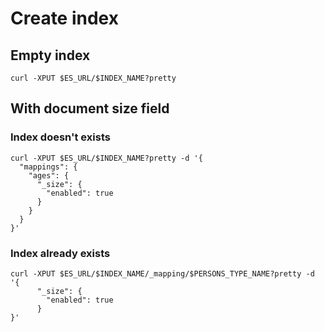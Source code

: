 #  Create index

## Empty index
`curl -XPUT $ES_URL/$INDEX_NAME?pretty`

## With document size field
### Index doesn't exists
```
curl -XPUT $ES_URL/$INDEX_NAME?pretty -d '{
  "mappings": {  
    "ages": {
      "_size": {
        "enabled": true
      }
    }
  }
}'
```
### Index already exists
```
curl -XPUT $ES_URL/$INDEX_NAME/_mapping/$PERSONS_TYPE_NAME?pretty -d '{
      "_size": {
        "enabled": true
      }
}'
```
